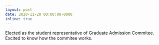 ```yaml
---
layout: post
date: 2020-11-20 00:00:00-0000
inline: true
---
```


Elected as the student representative of Graduate Admission Commitee. Excited to know how the commitee works. 
